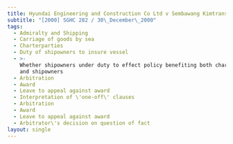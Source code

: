 ```yaml
---
title: Hyundai Engineering and Construction Co Ltd v Sembawang Kimtrans (S) Pte Ltd
subtitle: "[2000] SGHC 282 / 30\_December\_2000"
tags:
  - Admiralty and Shipping
  - Carriage of goods by sea
  - Charterparties
  - Duty of shipowners to insure vessel
  - >-
    Whether shipowners under duty to effect policy benefiting both charterers
    and shipowners
  - Arbitration
  - Award
  - Leave to appeal against award
  - Interpretation of \'one-off\' clauses
  - Arbitration
  - Award
  - Leave to appeal against award
  - Arbitrator\'s decision on question of fact
layout: single
---
```


